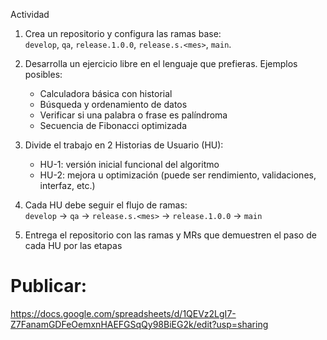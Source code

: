 Actividad

1. Crea un repositorio y configura las ramas base:  
   `develop`, `qa`, `release.1.0.0`, `release.s.<mes>`, `main`.

2. Desarrolla un ejercicio libre en el lenguaje que prefieras. Ejemplos posibles:  
   - Calculadora básica con historial  
   - Búsqueda y ordenamiento de datos  
   - Verificar si una palabra o frase es palíndroma  
   - Secuencia de Fibonacci optimizada  

3. Divide el trabajo en 2 Historias de Usuario (HU):  
   - HU-1: versión inicial funcional del algoritmo  
   - HU-2: mejora u optimización (puede ser rendimiento, validaciones, interfaz, etc.)  

4. Cada HU debe seguir el flujo de ramas:  
   `develop` → `qa` → `release.s.<mes>` → `release.1.0.0` → `main`

5. Entrega el repositorio con las ramas y MRs que demuestren el paso de cada HU por las etapas


# Publicar: 
https://docs.google.com/spreadsheets/d/1QEVz2LgI7-Z7FanamGDFeOemxnHAEFGSqQy98BiEG2k/edit?usp=sharing